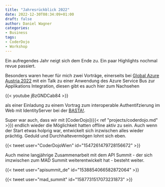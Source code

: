 ```yaml
---
title: "Jahresrückblick 2022"
date: 2022-12-30T08:34:09+01:00
draft: false
author: Daniel Wagner
categories:
- Business
tags:
- CoderDojo
- Workshop
---
```


Ein aufregendes Jahr neigt sich dem Ende zu. Ein paar Highlights nochmal revue passiert.

Besonders waren heuer für mich zwei Vorträge, einerseits bei [Global Azure Austria 2022](https://globalazure.at/) mit ein Talk zu einer Anwendung des Azure Service Bus zur Applikations Integration, diesen gibt es auch hier zum Nachsehen

{{< youtube jBzGNDCab84 >}}

als einer Einladung zu einem Vortrag zum interoperable Authentifzierung im Web mit IdentityServer bei der [BASTA!](https://basta.net/microservices-apis/openid-connect-fast-selbstgemacht-mit-identityserver/).


Super war auch, dass wir mit [CoderDojo]({{< ref "projects/coderdojo.md" >}}) endlich wieder die Möglichkeit hatten offline aktiv zu sein. Auch wenn der Start etwas holprig war, entwickelt sich inzwischen alles wieder prächtig. Geduld und Durchhaltevermögen lohnt sich eben.

{{< tweet user="CoderDojoWien" id="1547261479728156672" >}}


Auch meine langjährige Zusammenarbeit mit dem API Summit - der sich imzwischen zum MAD Summit weiterentwickelt hat - besteht weiter.

{{< tweet user="apisummit_de" id="1538854066582872064" >}}

{{< tweet user="mad_summit" id="1587731517073231873" >}}
